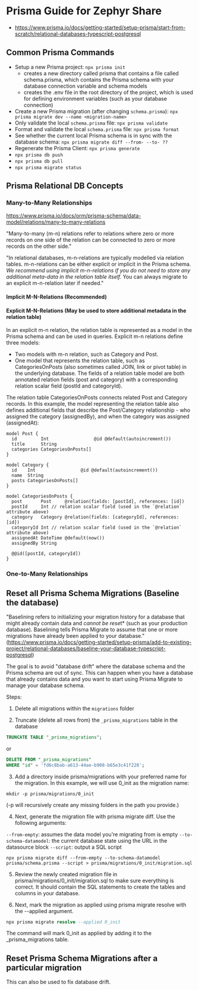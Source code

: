 



# Prisma Guide for Zephyr Share
- https://www.prisma.io/docs/getting-started/setup-prisma/start-from-scratch/relational-databases-typescript-postgresql


## Common Prisma Commands
- Setup a new Prisma project: `npx prisma init`
  - creates a new directory called prisma that contains a file called schema.prisma, which contains the Prisma schema with your database connection variable and schema models
  - creates the .env file in the root directory of the project, which is used for defining environment variables (such as your database connection)
- Create a new Prisma migration (after changing `schema.prisma`): `npx prisma migrate dev --name <migration-name>`
- Only validate the local `schema.prisma` file: `npx prisma validate`
- Format and validate the local `schema.prisma` file: `npx prisma format`
- See whether the current local Prisma schema is in sync with the database schema: `npx prisma migrate diff --from- --to- ??`
- Regenerate the Prisma Client: `npx prisma generate`
- `npx prisma db push` 
- `npx prisma db pull`
- `npx prisma migrate status`


## Prisma Relational DB Concepts

### Many-to-Many Relationships
https://www.prisma.io/docs/orm/prisma-schema/data-model/relations/many-to-many-relations

"Many-to-many (m-n) relations refer to relations where zero or more records on one side of the relation can be connected to zero or more records on the other side."

"In relational databases, m-n-relations are typically modelled via relation tables. m-n-relations can be either explicit or implicit in the Prisma schema. *We recommend using implicit m-n-relations if you do not need to store any additional meta-data in the relation table itself.* You can always migrate to an explicit m-n-relation later if needed."

#### Implicit M-N-Relations (Recommended)


#### Explicit M-N-Relations (May be used to store additional metadata in the relation table)
In an explicit m-n relation, the relation table is represented as a model in the Prisma schema and can be used in queries. Explicit m-n relations define three models:
- Two models with m-n relation, such as Category and Post.
- One model that represents the relation table, such as CategoriesOnPosts (also sometimes called JOIN, link or pivot table) in the underlying database. The fields of a relation table model are both annotated relation fields (post and category) with a corresponding relation scalar field (postId and categoryId).

The relation table CategoriesOnPosts connects related Post and Category records. In this example, the model representing the relation table also defines additional fields that describe the Post/Category relationship - who assigned the category (assignedBy), and when the category was assigned (assignedAt):

```
model Post {
  id         Int                 @id @default(autoincrement())
  title      String
  categories CategoriesOnPosts[]
}

model Category {
  id    Int                 @id @default(autoincrement())
  name  String
  posts CategoriesOnPosts[]
}

model CategoriesOnPosts {
  post       Post     @relation(fields: [postId], references: [id])
  postId     Int // relation scalar field (used in the `@relation` attribute above)
  category   Category @relation(fields: [categoryId], references: [id])
  categoryId Int // relation scalar field (used in the `@relation` attribute above)
  assignedAt DateTime @default(now())
  assignedBy String

  @@id([postId, categoryId])
}
```


### One-to-Many Relationships


## Reset all Prisma Schema Migrations (Baseline the database)
"Baselining refers to initializing your migration history for a database that might already contain data and *cannot be rese*t* (such as your production database). Baselining tells Prisma Migrate to assume that one or more migrations have already been applied to your database."
(https://www.prisma.io/docs/getting-started/setup-prisma/add-to-existing-project/relational-databases/baseline-your-database-typescript-postgresql)

The goal is to avoid "database drift" where the database schema and the Prisma schema are out of sync. This can happen when you have a database that already contains data and you want to start using Prisma Migrate to manage your database schema.

Steps:
1. Delete all migrations within the `migrations` folder

2. Truncate (delete all rows from) the `_prisma_migrations` table in the database
```sql
TRUNCATE TABLE "_prisma_migrations";
```
or
```sql
DELETE FROM "_prisma_migrations"
WHERE "id" = 'fd6c8bab-a613-44ae-b908-b65e3c41f228';
```

3. Add a directory inside prisma/migrations with your preferred name for the migration. In this example, we will use 0_init as the migration name:
```
mkdir -p prisma/migrations/0_init
```
(-p will recursively create any missing folders in the path you provide.)

4. Next, generate the migration file with prisma migrate diff. Use the following arguments:

`--from-empty`: assumes the data model you're migrating from is empty
`--to-schema-datamodel`: the current database state using the URL in the datasource block
`--script`: output a SQL script

```
npx prisma migrate diff --from-empty --to-schema-datamodel prisma/schema.prisma --script > prisma/migrations/0_init/migration.sql
```

5. Review the newly created migration file in prisma/migrations/0_init/migration.sql to make sure everything is correct. It should contain the SQL statements to create the tables and columns in your database.


6. Next, mark the migration as applied using prisma migrate resolve with the --applied argument.
```sql
npx prisma migrate resolve --applied 0_init 
```
The command will mark 0_init as applied by adding it to the _prisma_migrations table.



## Reset Prisma Schema Migrations after a particular migration
This can also be used to fix database drift.


